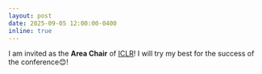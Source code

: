 ```yaml
---
layout: post
date: 2025-09-05 12:00:00-0400
inline: true
---
```


I am invited as the **Area Chair** of [ICLR](https://iclr.cc/Conferences/2026)! I will try my best for the success of the conference😊!
